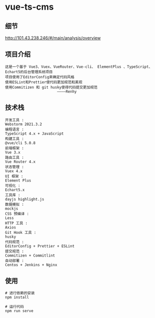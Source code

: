# vue-ts-cms

## 细节
http://101.43.238.246/#/main/analysis/overview

## 项目介绍
    这是一个基于 Vue3、Vuex、VueRouter、Vue-cli、 ElementPlus 、TypeScript、Echart5的后台管理系统项目
    项目使用了EditorConfig来确定代码风格
    使用ESLint和Prettier使代码更加规范和美观
    使用Commitizen 和 git husky使得代码提交更加规范
                            ————Renhy

## 技术栈
    开发工具 :
    Webstorm 2021.3.2
    编程语言 :
    TypeScript 4.x + JavaScript
    构建工具 :
    @vue/cli 5.0.8
    前端框架 :
    Vue 3.x
    路由工具 :
    Vue Router 4.x
    状态管理 :
    Vuex 4.x
    UI 框架 :
    Element Plus
    可视化 :
    Echart5.x
    工具库 :
    dayjs highlight.js
    数据模拟 :
    mockjs
    CSS 预编译 :
    Less
    HTTP 工具 :
    Axios
    Git Hook 工具 :
    husky
    代码规范 :
    EditorConfig + Prettier + ESLint
    提交规范 :
    Commitizen + Commitlint
    自动部署 :
    Centos + Jenkins + Nginx
## 使用

```shell
# 进行依赖的安装
npm install
```

```shell
# 运行代码
npm run serve
```

